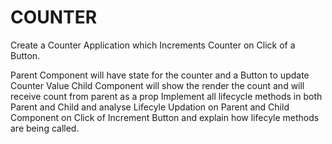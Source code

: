 # COUNTER
Create a Counter Application which Increments Counter on Click of a Button.

Parent Component will have state for the counter and a Button to update Counter Value
Child Component will show the render the count and will receive count from parent as a prop
Implement all lifecycle methods in both Parent and Child and analyse Lifecyle Updation on Parent and Child Component on Click of Increment Button and explain how lifecyle methods are being called.
